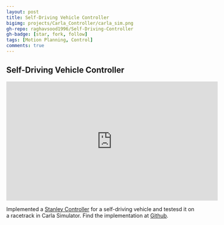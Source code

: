 ```yaml
---
layout: post
title: Self-Driving Vehicle Controller
bigimg: projects/Carla_Controller/carla_sim.png
gh-repo: raghavsood1996/Self-Driving-Controller
gh-badge: [star, fork, follow]
tags: [Motion Planning, Control]
comments: true
---
```

<link rel="stylesheet" type="text/css" media="all" href="../css/video.css" />

## Self-Driving Vehicle Controller

<div class="video-container">
<iframe width="560" height="315" src="https://www.youtube.com/embed/3I3p7zSTGZc" frameborder="0" allow="accelerometer; autoplay; clipboard-write; encrypted-media; gyroscope; picture-in-picture" allowfullscreen></iframe>
</div>

Implemented a [Stanley Controller](https://citeseerx.ist.psu.edu/viewdoc/download?doi=10.1.1.78.7175&rep=rep1&type=pdf) for a self-driving vehicle and testesd it on a racetrack in Carla Simulator. Find the implementation at [Github](https://github.com/raghavsood1996/Self-Driving-Controller).